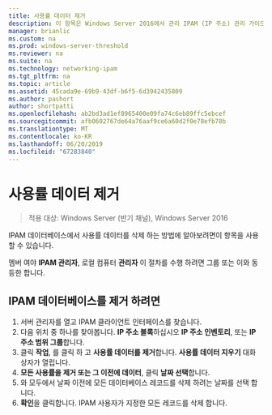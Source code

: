 ```yaml
---
title: 사용률 데이터 제거
description: 이 항목은 Windows Server 2016에서 관리 IPAM (IP 주소) 관리 가이드의 일부입니다.
manager: brianlic
ms.custom: na
ms.prod: windows-server-threshold
ms.reviewer: na
ms.suite: na
ms.technology: networking-ipam
ms.tgt_pltfrm: na
ms.topic: article
ms.assetid: 45cada9e-69b9-43df-b6f5-6d3942435809
ms.author: pashort
author: shortpatti
ms.openlocfilehash: ab2bd3ad1ef8965400e09fa74c6eb89ffc5ebcef
ms.sourcegitcommit: afb0602767de64a76aaf9ce6a60d2f0e78efb78b
ms.translationtype: MT
ms.contentlocale: ko-KR
ms.lasthandoff: 06/20/2019
ms.locfileid: "67283840"
---
```

# <a name="purge-utilization-data"></a>사용률 데이터 제거

>적용 대상: Windows Server (반기 채널), Windows Server 2016

IPAM 데이터베이스에서 사용률 데이터를 삭제 하는 방법에 알아보려면이 항목을 사용할 수 있습니다.  

멤버 여야 **IPAM 관리자**, 로컬 컴퓨터 **관리자** 이 절차를 수행 하려면 그룹 또는 이와 동등한 합니다.

## <a name="to-purge-the-ipam-database"></a>IPAM 데이터베이스를 제거 하려면  
1. 서버 관리자를 열고 IPAM 클라이언트 인터페이스를 찾습니다.
2. 다음 위치 중 하나를 찾아봅니다. **IP 주소 블록**하십시오 **IP 주소 인벤토리**, 또는 **IP 주소 범위 그룹**합니다.  
3. 클릭 **작업**, 를 클릭 하 고 **사용률 데이터를 제거**합니다. **사용률 데이터 지우기** 대화 상자가 열립니다.
4. **모든 사용률을 제거 또는 그 이전에 데이터**, 클릭 **날짜 선택**합니다.
5. 와 모두에서 날짜 이전에 모든 데이터베이스 레코드를 삭제 하려는 날짜를 선택 합니다.
6. **확인**을 클릭합니다. IPAM 사용자가 지정한 모든 레코드를 삭제 합니다.
